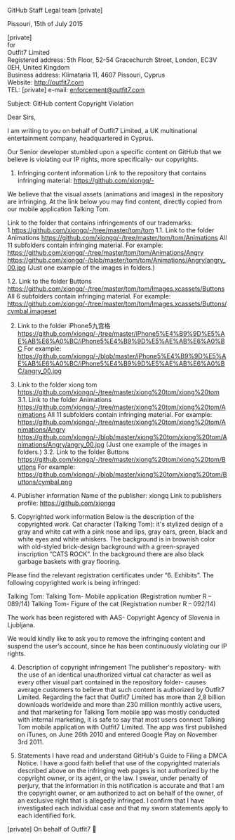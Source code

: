 GitHub Staff
Legal team [private]  

Pissouri, 15th of July 2015

[private]  
for  
Outfit7 Limited  
Registered address: 5th Floor, 52-54 Gracechurch Street, London, EC3V 0EH, United Kingdom  
Business address: Klimataria 11, 4607 Pissouri, Cyprus  
Website: http://outfit7.com  
TEL: [private]
e-mail: enforcement@outfit7.com  

Subject: GitHub content Copyright Violation

Dear Sirs,

I am writing to you on behalf of Outfit7 Limited, a UK multinational entertainment company, headquartered in Cyprus.

Our Senior developer stumbled upon a specific content on GitHub that we believe is violating our IP rights, more specifically- our copyrights.

1. Infringing content information
Link to the repository that contains infringing material:
https://github.com/xiongq/-

  We believe that the visual assets (animations and images) in the repository are infringing.
  At the link below you may find content, directly copied from our mobile application Talking Tom.

  Link to the folder that contains infringements of our trademarks:
  1.https://github.com/xiongq/-/tree/master/tom/tom
  1.1. Link to the folder Animations
  https://github.com/xiongq/-/tree/master/tom/tom/Animations
  All 11 subfolders contain infringing material.
  For example:
  https://github.com/xiongq/-/tree/master/tom/tom/Animations/Angry
  https://github.com/xiongq/-/blob/master/tom/tom/Animations/Angry/angry_00.jpg  (Just one example of the images in folders.)

  1.2. Link to the folder Buttons
  https://github.com/xiongq/-/tree/master/tom/tom/Images.xcassets/Buttons
  All 6 subfolders contain infringing material.
  For example:
  https://github.com/xiongq/-/tree/master/tom/tom/Images.xcassets/Buttons/cymbal.imageset

  2. Link to the folder iPhone5九宫格
  https://github.com/xiongq/-/tree/master/iPhone5%E4%B9%9D%E5%AE%AB%E6%A0%BC/iPhone5%E4%B9%9D%E5%AE%AB%E6%A0%BC
  For example:
  https://github.com/xiongq/-/blob/master/iPhone5%E4%B9%9D%E5%AE%AB%E6%A0%BC/iPhone5%E4%B9%9D%E5%AE%AB%E6%A0%BC/angry_00.jpg

  3. Link to the folder xiong tom
  https://github.com/xiongq/-/tree/master/xiong%20tom/xiong%20tom
  3.1. Link to the folder Animations
  https://github.com/xiongq/-/tree/master/xiong%20tom/xiong%20tom/Animations
  All 11 subfolders contain infringing material.
  For example:
  https://github.com/xiongq/-/tree/master/xiong%20tom/xiong%20tom/Animations/Angry
  https://github.com/xiongq/-/blob/master/xiong%20tom/xiong%20tom/Animations/Angry/angry_00.jpg  (Just one example of the images in folders.)
  3.2. Link to the folder Buttons
  https://github.com/xiongq/-/tree/master/xiong%20tom/xiong%20tom/Buttons
  For example:
  https://github.com/xiongq/-/blob/master/xiong%20tom/xiong%20tom/Buttons/cymbal.png

2. Publisher information
Name of the publisher: xiongq
Link to publishers profile:
https://github.com/xiongq

3. Copyrighted work information
Below is the description of the copyrighted work.
Cat character (Talking Tom): it's stylized design of a gray and white cat with a pink nose and lips, gray ears, green, black and white eyes and white whiskers.
The background is in brownish color with old-styled brick-design background with a green-sprayed inscription ”CATS ROCK”. In the background there are also black garbage baskets with gray flooring.

  Please find the relevant registration certificates under “6. Exhibits”.
  The following copyrighted work is being infringed:

  Talking Tom:
  Talking Tom- Mobile application (Registration number R – 089/14)
  Talking Tom- Figure of the cat (Registration number R – 092/14)

  The work has been registered with AAS- Copyright Agency of Slovenia in Ljubljana.

  We would kindly like to ask you to remove the infringing content and suspend the user’s account, since he has been continuously violating our IP rights.

4. Description of copyright infringement
The publisher's repository- with the use of an identical unauthorized virtual cat character as well as every other visual part contained in the repository folder- causes average customers to believe that such content is authorized by Outfit7 Limited.
Regarding the fact that Outfit7 Limited has more than 2,8 billion downloads worldwide and more than 230 million monthly active users, and that marketing for Talking Tom mobile app was mostly conducted with internal marketing, it is safe to say that most users connect Talking Tom mobile application with Outfit7 Limited.
The app was first published on iTunes, on June 26th 2010 and entered Google Play on November 3rd 2011.

5. Statements
I have read and understand GitHub's Guide to Filing a DMCA Notice.
I have a good faith belief that use of the copyrighted materials described above on the infringing web pages is not authorized by the copyright owner, or its agent, or the law.
I swear, under penalty of perjury, that the information in this notification is accurate and that I am the copyright owner, or am authorized to act on behalf of the owner, of an exclusive right that is allegedly infringed.
I confirm that I have investigated each individual case and that my sworn statements apply to each identified fork.


[private]
On behalf of Outfit7 

